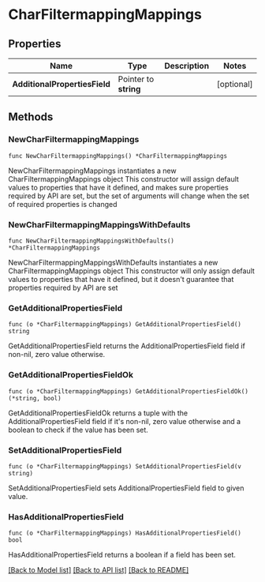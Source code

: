 # CharFiltermappingMappings

## Properties

Name | Type | Description | Notes
------------ | ------------- | ------------- | -------------
**AdditionalPropertiesField** | Pointer to **string** |  | [optional] 

## Methods

### NewCharFiltermappingMappings

`func NewCharFiltermappingMappings() *CharFiltermappingMappings`

NewCharFiltermappingMappings instantiates a new CharFiltermappingMappings object
This constructor will assign default values to properties that have it defined,
and makes sure properties required by API are set, but the set of arguments
will change when the set of required properties is changed

### NewCharFiltermappingMappingsWithDefaults

`func NewCharFiltermappingMappingsWithDefaults() *CharFiltermappingMappings`

NewCharFiltermappingMappingsWithDefaults instantiates a new CharFiltermappingMappings object
This constructor will only assign default values to properties that have it defined,
but it doesn't guarantee that properties required by API are set

### GetAdditionalPropertiesField

`func (o *CharFiltermappingMappings) GetAdditionalPropertiesField() string`

GetAdditionalPropertiesField returns the AdditionalPropertiesField field if non-nil, zero value otherwise.

### GetAdditionalPropertiesFieldOk

`func (o *CharFiltermappingMappings) GetAdditionalPropertiesFieldOk() (*string, bool)`

GetAdditionalPropertiesFieldOk returns a tuple with the AdditionalPropertiesField field if it's non-nil, zero value otherwise
and a boolean to check if the value has been set.

### SetAdditionalPropertiesField

`func (o *CharFiltermappingMappings) SetAdditionalPropertiesField(v string)`

SetAdditionalPropertiesField sets AdditionalPropertiesField field to given value.

### HasAdditionalPropertiesField

`func (o *CharFiltermappingMappings) HasAdditionalPropertiesField() bool`

HasAdditionalPropertiesField returns a boolean if a field has been set.


[[Back to Model list]](../README.md#documentation-for-models) [[Back to API list]](../README.md#documentation-for-api-endpoints) [[Back to README]](../README.md)


